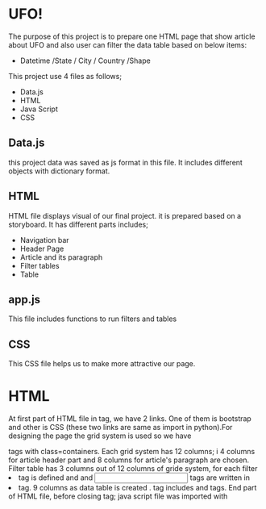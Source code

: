 # UFO!

The purpose of this project is to prepare one HTML page that show article about UFO and also user can filter the data table based on below items:
 - Datetime /State / City / Country /Shape
 
This project use 4 files as follows;
 - Data.js
 - HTML
 - Java Script
 - CSS

## Data.js
this project data was saved as js format in this file. It includes different objects with dictionary format.

## HTML
HTML file displays  visual of our final project. it is  prepared based on a storyboard. It has different parts includes;
 - Navigation bar 
 - Header Page
 - Article and its paragraph  
 - Filter tables
 - Table

## app.js
This file includes functions to run filters and tables

## CSS
This CSS file helps us to make more attractive our page.

# HTML
At first part of HTML file in <head> tag, we have 2 links. One of them is  bootstrap and other is CSS (these two links are same as import in python).For designing the page the grid system is used so we have <div> tags with class=containers. Each grid system has 12 columns; i 4 columns for article header part and 8 columns for article's paragraph are chosen.
Filter table has 3 columns out of 12 columns of gride system, for each filter <li> tag is defined and <lable> and <input> tags are written in <li>tag.
9 columns as data table is created .<table> tag includes <thead> and <tbody> tags.
End part of HTML file, before closing <body>tag; java script file was imported with <script>tags. They include d3, and data.js and app.js.

# APP.JS
This java script file includes 3 functions as follows;

 - buildTable
 - updateFilters
 - filterTable

Table of data is displayed by function buildTable;
 -   	function buildTable(data) {
		 tbody.html(""); 
		 data.forEach((dataRow) => {
		let row = tbody.append("tr");	
		Object.values(dataRow).forEach((val) => {
		let cell = row.append("td");
		cell.text(val);});});}

filter tables is prepared by function function updateFilters;

 -     function updateFilters() {
		let changedElement = d3.select(this);
		let elementValue = changedElement.property("value");
		console.log(elementValue)
		let filterId = changedElement.attr("id");
		console.log(filterId)
		if (elementValue) {
		filters[filterId] = elementValue;}
		else { delete filters[filterId];}
		console.log(filters);
		filterTable();}

when user user filter table, filtered data should be show in a table. FilterTable funtion prepared that table;

	 function filterTable() {
	 var filteredData = tableData;
	 Object.entries(filters).forEach(([key, value]) => {
	 filteredData = filteredData.filter(row => row[key] === value);});
	 buildTable(filteredData);}

we add the below code after all functions to determine event for our page - event in this page is change(type in filter table).

	 d3.selectAll("input").on("change",updateFilters);
	
# CSS
The below codes make light font color and also add background image in jumbotron part of our page with center text in it.

	 body { color: #f7f7f7;}
	 .jumbotron {
	 background-image: url("../images/nasa.jpg");
	 background-size: 100%  100%;
	 text-align: center;}
